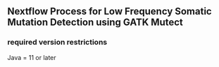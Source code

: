 ## Nextflow Process for Low Frequency Somatic Mutation Detection using GATK Mutect
### required version restrictions
Java = 11 or later
